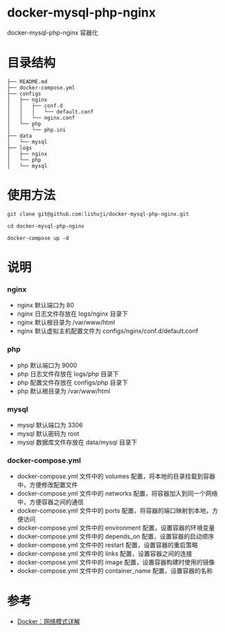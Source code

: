 # docker-mysql-php-nginx
docker-mysql-php-nginx 容器化

# 目录结构
```
├── README.md
├── docker-compose.yml
├── configs
│   ├── nginx
│   │   ├── conf.d
│   │   │   └── default.conf
│   │   └── nginx.conf
│   └── php
│       └── php.ini
├── data
│   └── mysql
├── logs
│   ├── nginx
│   └── php
│   └── mysql
```

# 使用方法
```
git clone git@github.com:lishuji/docker-mysql-php-nginx.git

cd docker-mysql-php-nginx

docker-compose up -d
```

# 说明
### nginx
- nginx 默认端口为 80
- nginx 日志文件存放在 logs/nginx 目录下
- nginx 默认根目录为 /var/www/html
- nginx 默认虚拟主机配置文件为 configs/nginx/conf.d/default.conf

### php
- php 默认端口为 9000
- php 日志文件存放在 logs/php 目录下
- php 配置文件存放在 configs/php 目录下
- php 默认根目录为 /var/www/html

### mysql
- mysql 默认端口为 3306
- mysql 默认密码为 root
- mysql 数据库文件存放在 data/mysql 目录下

### docker-compose.yml
- docker-compose.yml 文件中的 volumes 配置，将本地的目录挂载到容器中，方便修改配置文件
- docker-compose.yml 文件中的 networks 配置，将容器加入到同一个网络中，方便容器之间的通信
- docker-compose.yml 文件中的 ports 配置，将容器的端口映射到本地，方便访问
- docker-compose.yml 文件中的 environment 配置，设置容器的环境变量
- docker-compose.yml 文件中的 depends_on 配置，设置容器的启动顺序
- docker-compose.yml 文件中的 restart 配置，设置容器的重启策略
- docker-compose.yml 文件中的 links 配置，设置容器之间的连接
- docker-compose.yml 文件中的 image 配置，设置容器构建时使用的镜像
- docker-compose.yml 文件中的 container_name 配置，设置容器的名称


# 参考
- [Docker：网络模式详解](https://outmanzzq.github.io/2019/10/22/docker-network/)